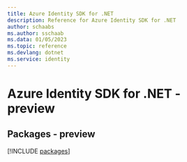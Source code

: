 ```yaml
---
title: Azure Identity SDK for .NET
description: Reference for Azure Identity SDK for .NET
author: schaabs
ms.author: sschaab
ms.data: 01/05/2023
ms.topic: reference
ms.devlang: dotnet
ms.service: identity
---
```

# Azure Identity SDK for .NET - preview
## Packages - preview
[!INCLUDE [packages](identity-index.md)]